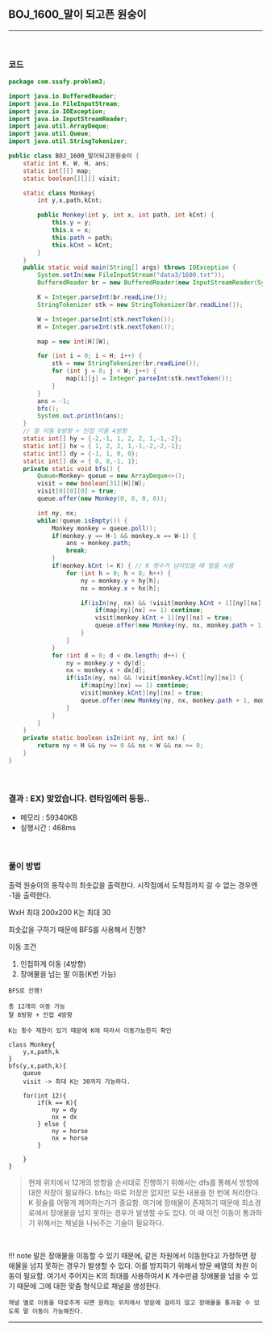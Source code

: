 ## BOJ_1600_말이 되고픈 원숭이

---

<br />

### 코드

```java
package com.ssafy.problem3;

import java.io.BufferedReader;
import java.io.FileInputStream;
import java.io.IOException;
import java.io.InputStreamReader;
import java.util.ArrayDeque;
import java.util.Queue;
import java.util.StringTokenizer;

public class BOJ_1600_말이되고픈원숭이 {
	static int K, W, H, ans;
	static int[][] map;
	static boolean[][][] visit;

	static class Monkey{
		int y,x,path,kCnt;

		public Monkey(int y, int x, int path, int kCnt) {
			this.y = y;
			this.x = x;
			this.path = path;
			this.kCnt = kCnt;
		}
	}
	public static void main(String[] args) throws IOException {
		System.setIn(new FileInputStream("data3/1600.txt"));
		BufferedReader br = new BufferedReader(new InputStreamReader(System.in));

		K = Integer.parseInt(br.readLine());
		StringTokenizer stk = new StringTokenizer(br.readLine());

		W = Integer.parseInt(stk.nextToken());
		H = Integer.parseInt(stk.nextToken());

		map = new int[H][W];

		for (int i = 0; i < H; i++) {
			stk = new StringTokenizer(br.readLine());
			for (int j = 0; j < W; j++) {
				map[i][j] = Integer.parseInt(stk.nextToken());
			}
		}
		ans = -1;
		bfs();
		System.out.println(ans);
	}
	// 말 이동 8방향 + 인접 이동 4방향
	static int[] hy = {-2,-1, 1, 2, 2, 1,-1,-2};
	static int[] hx = { 1, 2, 2, 1,-1,-2,-2,-1};
	static int[] dy = {-1, 1, 0, 0};
	static int[] dx = { 0, 0,-1, 1};
	private static void bfs() {
		Queue<Monkey> queue = new ArrayDeque<>();
		visit = new boolean[31][H][W];
		visit[0][0][0] = true;
		queue.offer(new Monkey(0, 0, 0, 0));

		int ny, nx;
		while(!queue.isEmpty()) {
			Monkey monkey = queue.poll();
			if(monkey.y == H-1 && monkey.x == W-1) {
				ans = monkey.path;
				break;
			}
			if(monkey.kCnt != K) { // K 횟수가 남아있을 때 말을 사용
				for (int h = 0; h < 8; h++) {
					ny = monkey.y + hy[h];
					nx = monkey.x + hx[h];

					if(isIn(ny, nx) && !visit[monkey.kCnt + 1][ny][nx]) {
						if(map[ny][nx] == 1) continue;
						visit[monkey.kCnt + 1][ny][nx] = true;
						queue.offer(new Monkey(ny, nx, monkey.path + 1, monkey.kCnt + 1));
					}
				}
			}
			for (int d = 0; d < dx.length; d++) {
				ny = monkey.y + dy[d];
				nx = monkey.x + dx[d];
				if(isIn(ny, nx) && !visit[monkey.kCnt][ny][nx]) {
					if(map[ny][nx] == 1) continue;
					visit[monkey.kCnt][ny][nx] = true;
					queue.offer(new Monkey(ny, nx, monkey.path + 1, monkey.kCnt));
				}
			}
		}
	}
	private static boolean isIn(int ny, int nx) {
		return ny < H && ny >= 0 && nx < W && nx >= 0;
	}
}
```

<br />


### 결과 : EX) 맞았습니다. 런타임에러 등등..

- 메모리 : 59340KB
- 실행시간 : 468ms

<br />

### 풀이 방법

출력
원숭이의 동작수의 최솟값을 출력한다.
시작점에서 도착점까지 갈 수 없는 경우엔 -1을 출력한다.

WxH 최대 200x200
K는 최대 30

최솟값을 구하기 때문에 BFS를 사용해서 진행?

이동 조건
1. 인접하게 이동 (4방향)
2. 장애물을 넘는 말 이동(K번 가능)

```
BFS로 진행!

총 12개의 이동 가능
말 8방향 + 인접 4방향

K는 횟수 제한이 있기 때문에 K에 따라서 이동가능한지 확인

class Monkey{
    y,x,path,k
}
bfs(y,x,path,k){
    queue
    visit -> 최대 K는 30까지 가능하다. 

    for(int 12){
        if(k == K){
            ny = dy
            nx = dx
        } else {
            ny = horse
            nx = horse
        }

    }
}
```

> 현재 위치에서 12개의 방향을 순서대로 진행하기 위해서는 dfs를 통해서 방향에 대한 저장이 필요하다. bfs는 따로 저장은 없지만 모든 내용을 한 번에 처리한다. K 횟술를 어떻게 제어하는가가 중요함.
> 여기에 장애물이 존재하기 때문에 최소경로에서 장애물을 넘지 못하는 경우가 발생할 수도 있다. 이 때 이전 이동이 통과하기 위해서는 채널을 나눠주는 기술이 필요하다.


<br />

<!--추가 내용 있다면 더 적어주시면 됩니다-->
!!! note
    말은 장애물을 이동할 수 있기 때문에, 같은 차원에서 이동한다고 가정하면 장애물을 넘지 못하는 경우가 발생할 수 있다. 이를 방지하기 위해서 방문 배열의 차원 이동이 필요함.
    여기서 주어지는 K의 최대를 사용하여서 K 개수만큼 장애물을 넘을 수 있기 때문에 그에 대한 맞춤 형식으로 채널을 생성한다.

    채널 별로 이동을 따로주게 되면 원하는 위치에서 방문에 걸리지 않고 장애물을 통과할 수 있도록 말 이동이 가능해진다.
---

